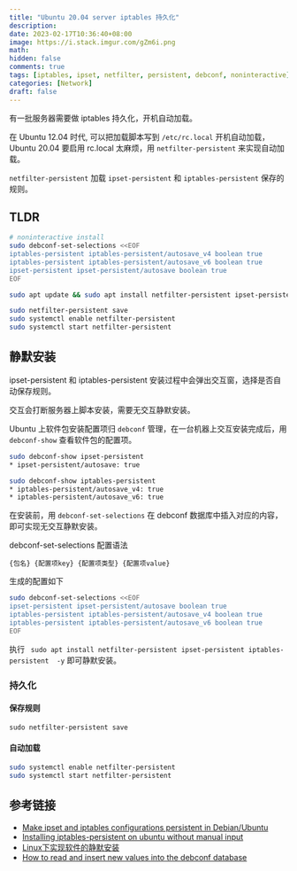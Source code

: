 ```yaml
---
title: "Ubuntu 20.04 server iptables 持久化"
description: 
date: 2023-02-17T10:36:40+08:00
image: https://i.stack.imgur.com/gZm6i.png
math: 
hidden: false
comments: true
tags: [iptables, ipset, netfilter, persistent, debconf, noninteractive]
categories: [Network]
draft: false
---
```


有一批服务器需要做 iptables 持久化，开机自动加载。

在 Ubuntu 12.04 时代, 可以把加载脚本写到 `/etc/rc.local` 开机自动加载，Ubuntu 20.04 要启用 rc.local 太麻烦，用 `netfilter-persistent` 来实现自动加载。

`netfilter-persistent` 加载 `ipset-persistent` 和 `iptables-persistent` 保存的规则。

## TLDR
```bash
# noninteractive install
sudo debconf-set-selections <<EOF
iptables-persistent iptables-persistent/autosave_v4 boolean true
iptables-persistent iptables-persistent/autosave_v6 boolean true
ipset-persistent ipset-persistent/autosave boolean true
EOF

sudo apt update && sudo apt install netfilter-persistent ipset-persistent iptables-persistent  -y

sudo netfilter-persistent save
sudo systemctl enable netfilter-persistent
sudo systemctl start netfilter-persistent
```

## 静默安装
ipset-persistent 和 iptables-persistent 安装过程中会弹出交互窗，选择是否自动保存规则。

交互会打断服务器上脚本安装，需要无交互静默安装。


Ubuntu 上软件包安装配置项归 `debconf` 管理，在一台机器上交互安装完成后，用 `debconf-show` 查看软件包的配置项。

```bash
sudo debconf-show ipset-persistent
* ipset-persistent/autosave: true

sudo debconf-show iptables-persistent
* iptables-persistent/autosave_v4: true
* iptables-persistent/autosave_v6: true
```

在安装前，用 `debconf-set-selections` 在 debconf 数据库中插入对应的内容，即可实现无交互静默安装。

debconf-set-selections 配置语法
```
{包名} {配置项key} {配置项类型} {配置项value}
```

生成的配置如下
```bash
sudo debconf-set-selections <<EOF
ipset-persistent ipset-persistent/autosave boolean true
iptables-persistent iptables-persistent/autosave_v4 boolean true
iptables-persistent iptables-persistent/autosave_v6 boolean true
EOF
```
执行 ` sudo apt install netfilter-persistent ipset-persistent iptables-persistent  -y` 即可静默安装。

### 持久化
#### 保存规则
`sudo netfilter-persistent save`

#### 自动加载
```bash
sudo systemctl enable netfilter-persistent
sudo systemctl start netfilter-persistent
```

## 参考链接
- [Make ipset and iptables configurations persistent in Debian/Ubuntu](https://dhtar.com/make-ipset-and-iptables-configurations-persistent-in-debianubuntu.html)
- [Installing iptables-persistent on ubuntu without manual input](https://gist.github.com/alonisser/a2c19f5362c2091ac1e7)
- [Linux下实现软件的静默安装](https://blog.51cto.com/u_13791715/2308514)
- [How to read and insert new values into the debconf database](https://sleeplessbeastie.eu/2018/09/17/how-to-read-and-insert-new-values-into-the-debconf-database/)
